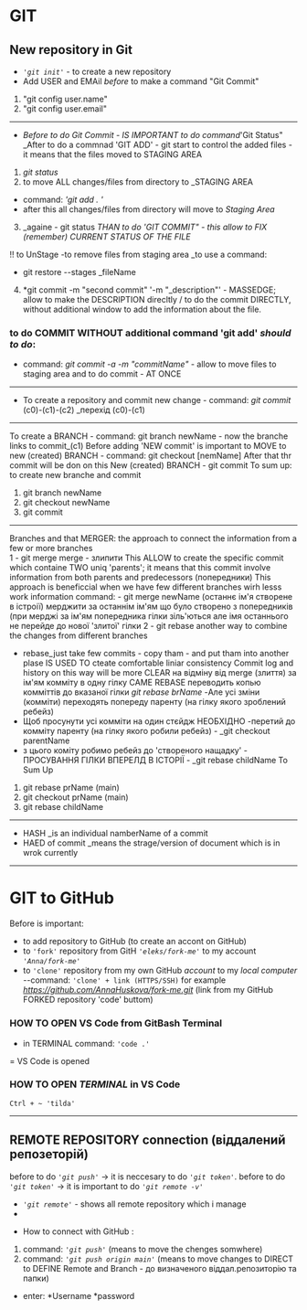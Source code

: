 # GIT

## New repository in Git
- _`'git init'`_ - to create a new repository 
- Add USER and EMAil _before_ to make a command "Git Commit"
1. "git config user.name"
2. "git config user.email"
-----------------------------

- _Before to do Git Commit - IS IMPORTANT to do command_'Git Status"
_After to do a commnad 'GIT ADD' - git start to control the added files - it means that the files moved to STAGING AREA
1. _git status_
2. to move ALL changes/files from directory to _STAGING AREA
* command: _'git add . '_
* after this all changes/files from directory will move to _Staging Area_
3. _againe - git status
_THAN to do 'GIT COMMIT" - this allow to FIX (remember) CURRENT STATUS OF THE FILE_

!! to UnStage -to remove files from staging area _to use a command:
- git restore --stages _fileName

4. *git commit -m "second commit"
   '-m "_description"' - MASSEDGE; allow to make the DESCRIPTION direcltly / to do the commit DIRECTLY, without additional window to add the information about the file.
   
 ### to do COMMIT WITHOUT additional command 'git add' _should to do_:
 - command: _git commit -a -m "commitName"_ - allow to move files to staging area and to do commit - AT ONCE
 
-----------------------
- To create a repository and commit new change - command: _git commit_ (c0)-(c1)-(c2)
_перехід (c0)-(c1)
-------------
To create a BRANCH - command: git branch newName - now the branche links to commit_(c1)
Before adding 'NEW commit' is important to MOVE to new (created) BRANCH - command: git checkout [nemName]
After that thr commit will be don on this New (created) BRANCH - git commit
To sum up: to create new branche and commit
1. git branch newName
2. git checkout newName 
3. git commit
-------------------
Branches and that MERGER: the approach to connect the information from a few or more branches  
1 - git merge 
merge - злипити 
This ALLOW to create the specific commit which containe TWO uniq 'parents'; it means that this commit involve information from both parents and predecessors (попередники)
This approach is beneficcial when we have few different branches wirh lesss work information
command: - git merge newName (останнє ім'я створене в істроії)
мерджити за останнім ім'ям що було створено з попередників (при мерджі за ім'ям попередника гілки зіль'ються але імя останнього не перейде до нової 'злитої' гілки
2 - git rebase
another way to combine the changes from different branches
- rebase_just take few commits - copy tham - and put tham into another plase 
IS USED TO cteate comfortable liniar consistency
Commit log and history on this way will be more CLEAR
на відміну від merge (злиття) за ім'ям комміту в одну гілку САМЕ REBASE переводить копью комміттів до вказаної гілки _git rebase brName_ 
-Але усі зміни (комміти) переходять попереду паренту (на гілку якого зроблений ребейз)
- Щоб просунути усі комміти на один стєйдж НЕОБХІДНО
-перетий до комміту паренту (на гілку якого робили ребейз) - _git checkout parentName
- з цього коміту робимо ребейз до 'створеного нащадку' - ПРОСУВАННЯ ГІЛКИ ВПЕРЕЛД В ІСТОРІЇ - _git rebase childName
To Sum Up
1. git rebase prName (main)
2. git checkout prName (main)
3. git rebase childName
--------------------------------
- HASH _is an individual namberName of a commit
- HAED of commit _means the strage/version of document which is in wrok currently
--------------------------------

# GIT to GitHub
Before is important:
* to add repository to GitHub (to create an accont on GitHub)
* to `'fork'` repository from GitH _`'eleks/fork-me'`_ to my account _`'Anna/fork-me'`_
* to `'clone'` repository from my own GitHub _account_ to my _local computer_
--command: `'clone' + link (HTTPS/SSH)` for example _https://github.com/AnnaHuskova/fork-me.git_ (link from my GitHub FORKED repository 'code' buttom)


### HOW TO OPEN VS Code from GitBash Terminal
- in TERMINAL command: `'code .'`

= VS Code is opened

### HOW TO OPEN _TERMINAL_ in VS Code
`Ctrl + ~ 'tilda'`

----------------------
## REMOTE REPOSITORY connection (віддалений репозеторій)
before to do _`'git push'`_ -> it is neccesary to do _`'git token'`_.
before to do _`'git token'`_ -> it is important to do _`'git remote -v'`_
* _`'git remote'`_ - shows all remote repository which i manage
* 

- How to connect with GitHub :
 1. command: _`'git push'`_ (means to move the chenges somwhere)
 2. command: _`'git push origin main'`_ (means to move changes to DIRECT to DEFINE Remote and Branch - до визначеного віддал.репозиторію та папки) 
- enter: *Username *password 
 










